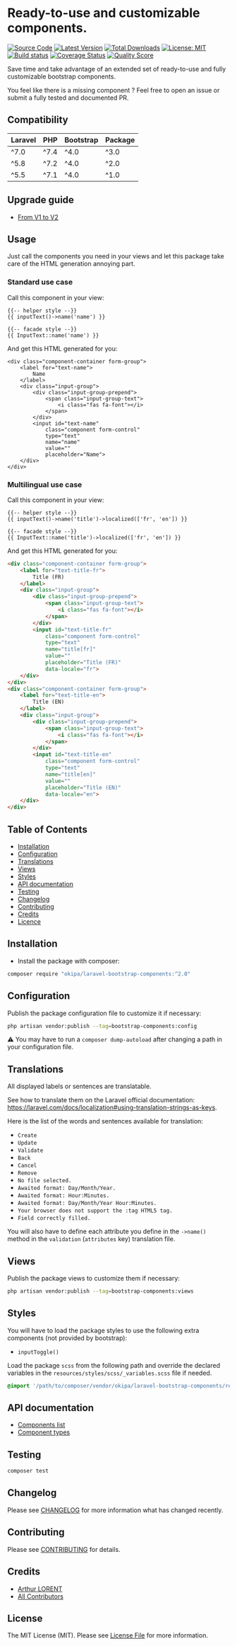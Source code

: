# Ready-to-use and customizable components.

[![Source Code](https://img.shields.io/badge/source-okipa/laravel--bootstrap--components-blue.svg)](https://github.com/Okipa/laravel-bootstrap-components)
[![Latest Version](https://img.shields.io/github/release/okipa/laravel-bootstrap-components.svg?style=flat-square)](https://github.com/Okipa/laravel-bootstrap-components/releases)
[![Total Downloads](https://img.shields.io/packagist/dt/okipa/laravel-bootstrap-components.svg?style=flat-square)](https://packagist.org/packages/okipa/laravel-bootstrap-components)
[![License: MIT](https://img.shields.io/badge/License-MIT-blue.svg)](https://opensource.org/licenses/MIT)
[![Build status](https://github.com/Okipa/laravel-bootstrap-components/workflows/CI/badge.svg)](https://github.com/Okipa/laravel-bootstrap-components/actions)
[![Coverage Status](https://coveralls.io/repos/github/Okipa/laravel-bootstrap-components/badge.svg?branch=master)](https://coveralls.io/github/Okipa/laravel-bootstrap-components?branch=master)
[![Quality Score](https://img.shields.io/scrutinizer/g/Okipa/laravel-bootstrap-components.svg?style=flat-square)](https://scrutinizer-ci.com/g/Okipa/laravel-bootstrap-components/?branch=master)

Save time and take advantage of an extended set of ready-to-use and fully customizable bootstrap components.

You feel like there is a missing component ? Feel free to open an issue or submit a fully tested and documented PR.

## Compatibility

| Laravel | PHP | Bootstrap | Package |
|---|---|---|---|
| ^7.0 | ^7.4 | ^4.0 | ^3.0 |
| ^5.8 | ^7.2 | ^4.0 | ^2.0 |
| ^5.5 | ^7.1 | ^4.0 | ^1.0 |

## Upgrade guide

* [From V1 to V2](/docs/upgrade-guides/from-v1-to-v2.md)

## Usage

Just call the components you need in your views and let this package take care of the HTML generation annoying part.

### Standard use case

Call this component in your view:

```blade
{{-- helper style --}}
{{ inputText()->name('name') }}

{{-- facade style --}}
{{ InputText::name('name') }}
```

And get this HTML generated for you:

```blade
<div class="component-container form-group">
    <label for="text-name">
        Name
    </label>
    <div class="input-group">
        <div class="input-group-prepend">
            <span class="input-group-text">
                <i class="fas fa-font"></i>
            </span>
        </div>
        <input id="text-name"
            class="component form-control"
            type="text"
            name="name"
            value=""
            placeholder="Name">
    </div>
</div>
```

### Multilingual use case

Call this component in your view:

```blade
{{-- helper style --}}
{{ inputText()->name('title')->localized(['fr', 'en']) }}

{{-- facade style --}}
{{ InputText::name('title')->localized(['fr', 'en']) }}
```

And get this HTML generated for you:

```html
<div class="component-container form-group">
    <label for="text-title-fr">
        Title (FR)
    </label>
    <div class="input-group">
        <div class="input-group-prepend">
            <span class="input-group-text">
                <i class="fas fa-font"></i>
            </span>
        </div>
        <input id="text-title-fr"
            class="component form-control"
            type="text"
            name="title[fr]"
            value=""
            placeholder="Title (FR)"
            data-locale="fr">
    </div>
</div>
<div class="component-container form-group">
    <label for="text-title-en">
        Title (EN)
    </label>
    <div class="input-group">
        <div class="input-group-prepend">
            <span class="input-group-text">
                <i class="fas fa-font"></i>
            </span>
        </div>
        <input id="text-title-en"
            class="component form-control"
            type="text"
            name="title[en]"
            value=""
            placeholder="Title (EN)"
            data-locale="en">
    </div>
</div>
```

## Table of Contents

* [Installation](#installation)
* [Configuration](#configuration)
* [Translations](#translations)
* [Views](#views)
* [Styles](#styles)
* [API documentation](#api-documentation)
* [Testing](#testing)
* [Changelog](#changelog)
* [Contributing](#contributing)
* [Credits](#credits)
* [Licence](#license)

## Installation

* Install the package with composer:
```bash
composer require "okipa/laravel-bootstrap-components:^2.0"
```

## Configuration
  
Publish the package configuration file to customize it if necessary: 

```bash
php artisan vendor:publish --tag=bootstrap-components:config
```

:warning: You may have to run a `composer dump-autoload` after changing a path in your configuration file.

## Translations

All displayed labels or sentences are translatable.

See how to translate them on the Laravel official documentation: https://laravel.com/docs/localization#using-translation-strings-as-keys.

Here is the list of the words and sentences available for translation:

* `Create`
* `Update`
* `Validate`
* `Back`
* `Cancel`
* `Remove`
* `No file selected.`
* `Awaited format: Day/Month/Year.`
* `Awaited format: Hour:Minutes.`
* `Awaited format: Day/Month/Year Hour:Minutes.`
* `Your browser does not support the :tag HTML5 tag.`
* `Field correctly filled.`

You will also have to define each attribute you define in the `->name()` method in the `validation` (`attributes` key) translation file.

## Views

Publish the package views to customize them if necessary: 

```bash
php artisan vendor:publish --tag=bootstrap-components:views
```

## Styles

You will have to load the package styles to use the following extra components (not provided by bootstrap):

* `inputToggle()`

Load the package `scss` from the following path and override the declared variables in the `resources/styles/scss/_variables.scss` file if needed.

```scss
@import '/path/to/composer/vendor/okipa/laravel-bootstrap-components/resources/styles/scss/bootstrap-components';
``` 

## API documentation

* [Components list](/docs/api/components.md)
* [Component types](/docs/api/types.md)

## Testing

``` bash
composer test
```

## Changelog

Please see [CHANGELOG](CHANGELOG.md) for more information what has changed recently.

## Contributing

Please see [CONTRIBUTING](CONTRIBUTING.md) for details.

## Credits

* [Arthur LORENT](https://github.com/okipa)
* [All Contributors](../../contributors)

## License

The MIT License (MIT). Please see [License File](LICENSE.md) for more information.
